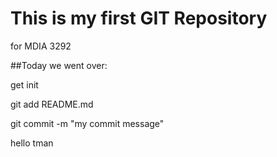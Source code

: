 # This is my first GIT Repository
for MDIA 3292

##Today we went over:

get init

git add README.md

git commit -m "my commit message"

hello tman

